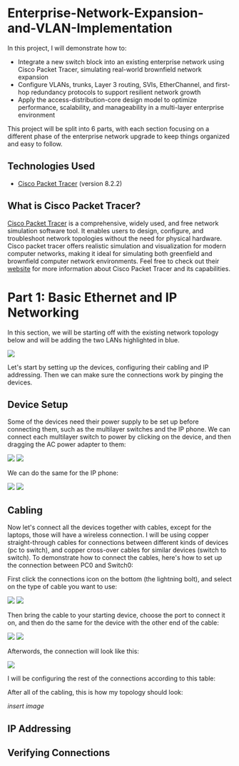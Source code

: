 # Enterprise-Network-Expansion-and-VLAN-Implementation

In this project, I will demonstrate how to:

- Integrate a new switch block into an existing enterprise network using Cisco Packet Tracer, simulating
real-world brownfield network expansion
- Configure VLANs, trunks, Layer 3 routing, SVIs, EtherChannel, and first-hop redundancy protocols to support
resilient network growth
- Apply the access-distribution-core design model to optimize performance, scalability, and manageability in a
multi-layer enterprise environment

This project will be split into 6 parts, with each section focusing on a different phase of the enterprise network upgrade to keep things organized and easy to follow.

<h2>Technologies Used</h2>

- <a href="https://www.netacad.com/cisco-packet-tracer"> Cisco Packet Tracer<a/> (version 8.2.2)

<h2>What is Cisco Packet Tracer?</h2>

<a href="https://www.netacad.com/cisco-packet-tracer"> Cisco Packet Tracer<a/> is a comprehensive, widely used, and free network simulation software tool. It enables users to design, configure, and troubleshoot network topologies without the need for physical hardware. Cisco packet tracer offers realistic simulation and visualization for modern computer networks, making it ideal for simulating both greenfield and brownfield computer network environments. Feel free to check out their <a href="https://www.netacad.com/cisco-packet-tracer"> website<a/> for more information about Cisco Packet Tracer and its capabilities.

<h1>Part 1: Basic Ethernet and IP Networking</h1>

In this section, we will be starting off with the existing network topology below and will be adding the two LANs highlighted in blue.

<img src = "https://github.com/eric-lgonz/Enterprise-Network-Expansion-and-VLAN-Implementation/blob/main/assets/Part%201%20-%201.png">

Let's start by setting up the devices, configuring their cabling and IP addressing. Then we can make sure the connections work by pinging the devices.

<h2>Device Setup</h2>

Some of the devices need their power supply to be set up before connecting them, such as the multilayer switches and the IP phone. We can connect each multilayer switch to power by clicking on the device, and then dragging the AC power adapter to them:

<img src = "https://github.com/eric-lgonz/Enterprise-Network-Expansion-and-VLAN-Implementation/blob/main/assets/Part%201%20-%202.png">
<img src = "https://github.com/eric-lgonz/Enterprise-Network-Expansion-and-VLAN-Implementation/blob/main/assets/Part%201%20-%203.png">

We can do the same for the IP phone:

<img src = "https://github.com/eric-lgonz/Enterprise-Network-Expansion-and-VLAN-Implementation/blob/main/assets/Part%201%20-%204.png">
<img src = "https://github.com/eric-lgonz/Enterprise-Network-Expansion-and-VLAN-Implementation/blob/main/assets/Part%201%20-%205.png">

<h2>Cabling</h2>

Now let's connect all the devices together with cables, except for the laptops, those will have a wireless connection. I will be using copper straight-through cables for connections between different kinds of devices (pc to switch), and copper cross-over cables for similar devices (switch to switch). To demonstrate how to connect the cables, here's how to set up the connection between PC0 and Switch0:

First click the connections icon on the bottom (the lightning bolt), and select on the type of cable you want to use:

<img src = "https://github.com/eric-lgonz/Enterprise-Network-Expansion-and-VLAN-Implementation/blob/main/assets/Part%201%20-%206.png">
<img src = "https://github.com/eric-lgonz/Enterprise-Network-Expansion-and-VLAN-Implementation/blob/main/assets/Part%201%20-%207.png">

Then bring the cable to your starting device, choose the port to connect it on, and then do the same for the device with the other end of the cable:

<img src = "https://github.com/eric-lgonz/Enterprise-Network-Expansion-and-VLAN-Implementation/blob/main/assets/Part%201%20-%208.png">
<img src = "https://github.com/eric-lgonz/Enterprise-Network-Expansion-and-VLAN-Implementation/blob/main/assets/Part%201%20-%209.png">

Afterwords, the connection will look like this:

<img src = "https://github.com/eric-lgonz/Enterprise-Network-Expansion-and-VLAN-Implementation/blob/main/assets/Part%201%20-%2010.png">

I will be configuring the rest of the connections according to this table:



After all of the cabling, this is how my topology should look:

_insert image_

<h2>IP Addressing</h2>

<h2>Verifying Connections</h2>
